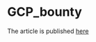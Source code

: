 # GCP_bounty
The article is published [here](https://levai.hashnode.dev/how-to-run-an-ethereum-validator-node-on-google-cloud)
